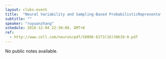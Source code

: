 ```yaml
---
layout: clubs-event
title:  "Neural Variability and Sampling-Based ProbabilisticRepresentations in the Visual Cortex"
subtitle: ""
speaker: "ruyuanzhang"
schedule: 2016-12-04 22:30:00, GMT+8
ref: 
  - http://www.cell.com/neuron/pdf/S0896-6273(16)30639-0.pdf
---
```


No public notes available.